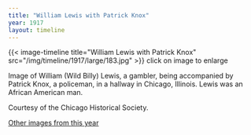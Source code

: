 ```yaml
---
title: "William Lewis with Patrick Knox"
year: 1917
layout: timeline
---
```


{{< image-timeline title="William Lewis with Patrick Knox" src="/img/timeline/1917/large/183.jpg" >}}
click on image to enlarge

Image of William (Wild Billy) Lewis, a gambler, being accompanied by Patrick Knox, a policeman, in a hallway in Chicago, Illinois. Lewis was an African American man. 

Courtesy of the Chicago Historical Society.  

[Other images from this year](/historical/timeline/1917)